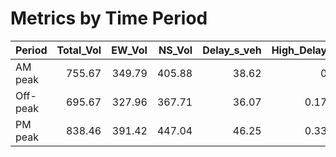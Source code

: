 # Metrics by Time Period

| Period   |   Total_Vol |   EW_Vol |   NS_Vol |   Delay_s_veh |   High_Delay |
|:---------|------------:|---------:|---------:|--------------:|-------------:|
| AM peak  |      755.67 |   349.79 |   405.88 |         38.62 |         0    |
| Off-peak |      695.67 |   327.96 |   367.71 |         36.07 |         0.17 |
| PM peak  |      838.46 |   391.42 |   447.04 |         46.25 |         0.33 |